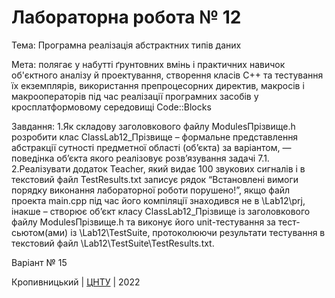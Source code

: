 ﻿# Лабораторна робота № 12

Тема: Програмна реалізація абстрактних типів даних

Мета: полягає у набутті ґрунтовних вмінь і практичних навичок об'єктного аналізу й проектування, створення класів С++ та тестування їх екземплярів, використання препроцесорних директив, макросів і макрооператорів під час реалізації програмних засобів у кросплатформовому середовищі Code::Blocks

Завдання:
	1.Як складову заголовкового файлу ModulesПрізвище.h розробити клас 	ClassLab12_Прізвище – формальне представлення абстракції сутності предметної 	області (об’єкта) за варіантом, ― поведінка об’єкта якого реалізовує 	розв’язування задачі 7.1.
	2.Реалізувати додаток Teacher, який видає 100 звукових сигналів і в текстовий 	файл TestResults.txt записує рядок “Встановлені вимоги порядку виконання 	лабораторної роботи порушено!”, якщо файл проекта main.срр під час його 	компіляції знаходився не в \Lab12\prj, інакше – створює об’єкт класу 		ClassLab12_Прізвище із заголовкового файлу ModulesПрізвище.h та виконує його 	unit-тестування за тест-сьютом(ами) із \Lab12\TestSuite, протоколюючи 	результати тестування в текстовий файл \Lab12\TestSuite\TestResults.txt.
  

Варіант № 15


Кропивницький | <a href="http://www.kntu.kr.ua/">ЦНТУ</a> | 2022

